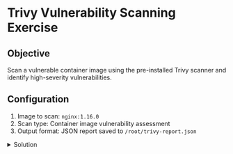 # Trivy Vulnerability Scanning Exercise

## Objective
Scan a vulnerable container image using the pre-installed Trivy scanner and identify high-severity vulnerabilities.

## Configuration
1. Image to scan: `nginx:1.16.0`
2. Scan type: Container image vulnerability assessment 
3. Output format: JSON report saved to `/root/trivy-report.json`

<details>
<summary>Solution</summary>

1. ** Perform vulnerability scan: **
```bash
trivy image --severity HIGH,CRITICAL -f json -o /root/trivy-report.json nginx:1.16.0
```{{exec}}

2. ** View scan results: **
```bash
jq . /root/trivy-report.json | less
```{{exec}}
</details>